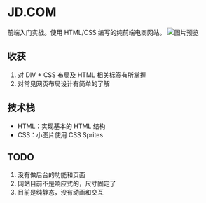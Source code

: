 # JD.COM
前端入门实战。使用 HTML/CSS 编写的纯前端电商网站。
![图片预览](http://p5ig1aqhx.bkt.clouddn.com/jd.png)

## 收获

1. 对 DIV + CSS 布局及 HTML 相关标签有所掌握
2. 对常见网页布局设计有简单的了解

## 技术栈

- HTML：实现基本的 HTML 结构
- CSS：小图片使用 CSS Sprites

## TODO

1. 没有做后台的功能和页面
2. 网站目前不是响应式的，尺寸固定了
3. 目前是纯静态，没有动画和交互
